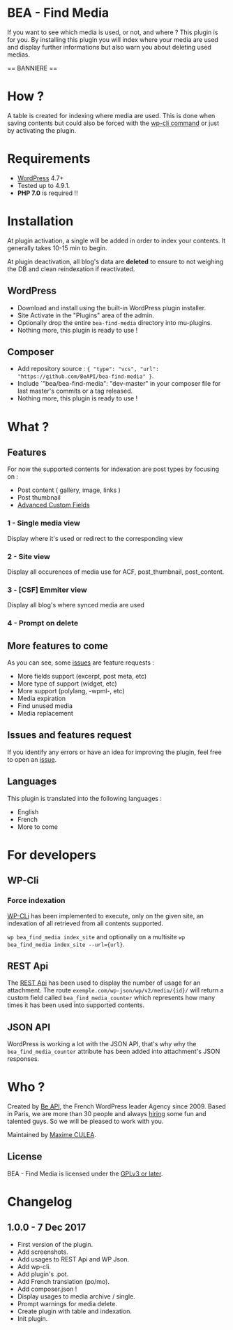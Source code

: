 # BEA - Find Media

If you want to see which media is used, or not, and where ? This plugin is for you.
By installing this plugin you will index where your media are used and display further informations but also warn you about deleting used medias. 

== BANNIERE ==

# How ?

A table is created for indexing where media are used. This is done when saving contents but could also be forced with the [wp-cli command](#force-indexation) or just by activating the plugin. 

# Requirements

- [WordPress](https://wordpress.org/) 4.7+
- Tested up to 4.9.1.
- **PHP 7.0** is required !!

# Installation

At plugin activation, a single will be added in order to index your contents. It generally takes 10-15 min to begin.

At plugin deactivation, all blog's data are **deleted** to ensure to not weighing the DB and clean reindexation if reactivated.

## WordPress

- Download and install using the built-in WordPress plugin installer.
- Site Activate in the "Plugins" area of the admin.
- Optionally drop the entire `bea-find-media` directory into mu-plugins.
- Nothing more, this plugin is ready to use !

## Composer

- Add repository source : `{ "type": "vcs", "url": "https://github.com/BeAPI/bea-find-media" }`.
- Include `"bea/bea-find-media": "dev-master" in your composer file for last master's commits or a tag released.
- Nothing more, this plugin is ready to use !

# What ?

## Features 

For now the supported contents for indexation are post types by focusing on :

- Post content ( gallery, image, links )
- Post thumbnail
- [Advanced Custom Fields](https://fr.wordpress.org/plugins/advanced-custom-fields/)

### 1 - Single media view

Display where it's used or redirect to the corresponding view

### 2 - Site view

Display all occurences of media use for ACF, post_thumbnail, post_content.

### 3 - [CSF] Emmiter view

Display all blog's where synced media are used

### 4 - Prompt on delete

## More features to come

As you can see, some [issues](https://github.com/BeAPI/bea-find-media/issues?q=is%3Aissue+is%3Aopen+label%3Aquestion) are feature requests :
- More fields support (excerpt, post meta, etc)
- More type of support (widget, etc)
- More support (polylang, -wpml-, etc)
- Media expiration
- Find unused media
- Media replacement

## Issues and features request

If you identify any errors or have an idea for improving the plugin, feel free to open an [issue](https://github.com/BeAPI/bea-find-media/issues/new).

## Languages

This plugin is translated into the following languages :
- English
- French
- More to come

# For developers

## WP-Cli

### Force indexation

[WP-CLi](http://wp-cli.org) has been implemented to execute, only on the given site, an indexation of all retrieved from all contents supported.

`wp bea_find_media index_site` and optionally on a multisite `wp bea_find_media index_site --url={url}`.

## REST Api

The [REST Api](https://developer.wordpress.org/rest-api/) has been used to display the number of usage for an attachment. The route `exemple.com/wp-json/wp/v2/media/{id}/` will return a custom field called `bea_find_media_counter` which represents how many times it has been used into supported contents.

## JSON API

WordPress is working a lot with the JSON API, that's why why the `bea_find_media_counter` attribute has been added into attachment's JSON responses.

# Who ?

Created by [Be API](https://beapi.fr/), the French WordPress leader Agency since 2009. Based in Paris, we are more than 30 people and always [hiring](https://beapi.workable.com/) some fun and talented guys. So we will be pleased to work with you.

Maintained by [Maxime CULEA](https://maximeculea.fr).

## License

BEA - Find Media is licensed under the [GPLv3 or later](https://github.com/BeAPI/bea-find-media/blob/master/LICENSE.md).

# Changelog ##

## 1.0.0 - 7 Dec 2017
* First version of the plugin.
* Add screenshots.
* Add usages to REST Api and WP Json.
* Add wp-cli.
* Add plugin's .pot.
* Add French translation (po/mo).
* Add composer.json !
* Display usages to media archive / single.
* Prompt warnings for media delete.
* Create plugin with table and indexation.
* Init plugin.
